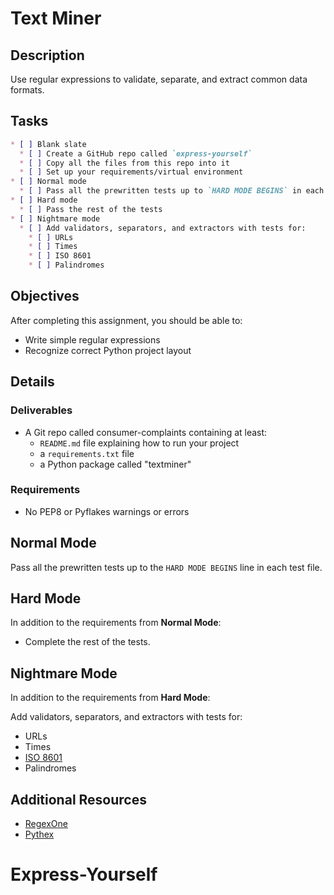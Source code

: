 # Text Miner

## Description

Use regular expressions to validate, separate, and extract common data formats.

## Tasks
```markdown
* [ ] Blank slate
  * [ ] Create a GitHub repo called `express-yourself`
  * [ ] Copy all the files from this repo into it
  * [ ] Set up your requirements/virtual environment
* [ ] Normal mode
  * [ ] Pass all the prewritten tests up to `HARD MODE BEGINS` in each test file
* [ ] Hard mode
  * [ ] Pass the rest of the tests
* [ ] Nightmare mode
  * [ ] Add validators, separators, and extractors with tests for:
    * [ ] URLs
    * [ ] Times
    * [ ] ISO 8601
    * [ ] Palindromes
```

## Objectives

After completing this assignment, you should be able to:

* Write simple regular expressions
* Recognize correct Python project layout

## Details

### Deliverables

* A Git repo called consumer-complaints containing at least:
  * `README.md` file explaining how to run your project
  * a `requirements.txt` file
  * a Python package called "textminer"

### Requirements  

* No PEP8 or Pyflakes warnings or errors

## Normal Mode

Pass all the prewritten tests up to the `HARD MODE BEGINS` line in each test
file.

## Hard Mode

In addition to the requirements from **Normal Mode**:

* Complete the rest of the tests.

## Nightmare Mode

In addition to the requirements from **Hard Mode**:

Add validators, separators, and extractors with tests for:

* URLs
* Times
* [ISO 8601](https://en.wikipedia.org/wiki/ISO_8601)
* Palindromes

## Additional Resources

* [RegexOne](http://regexone.com/)
* [Pythex](http://pythex.org/)
# Express-Yourself
